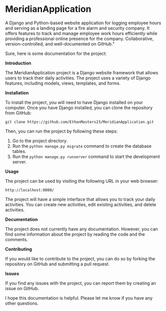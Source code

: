 # MeridianApplication
A Django and Python-based website application for logging employee hours and serving as a landing page for a fire alarm and security company. It offers features to track and manage employee work hours efficiently while providing a professional online presence for the company. Collaborative, version-controlled, and well-documented on GitHub."

Sure, here is some documentation for the project:

**Introduction**

The MeridianApplication project is a Django website framework that allows users to track their daily activities. The project uses a variety of Django features, including models, views, templates, and forms.

**Installation**

To install the project, you will need to have Django installed on your computer. Once you have Django installed, you can clone the repository from GitHub:

```
git clone https://github.com/EthanMasters23/MeridianApplication.git
```

Then, you can run the project by following these steps:

1. Go to the project directory.
2. Run the `python manage.py migrate` command to create the database tables.
3. Run the `python manage.py runserver` command to start the development server.

**Usage**

The project can be used by visiting the following URL in your web browser:

```
http://localhost:8000/
```

The project will have a simple interface that allows you to track your daily activities. You can create new activities, edit existing activities, and delete activities.

**Documentation**

The project does not currently have any documentation. However, you can find some information about the project by reading the code and the comments.

**Contributing**

If you would like to contribute to the project, you can do so by forking the repository on GitHub and submitting a pull request.

**Issues**

If you find any issues with the project, you can report them by creating an issue on GitHub.

I hope this documentation is helpful. Please let me know if you have any other questions.

